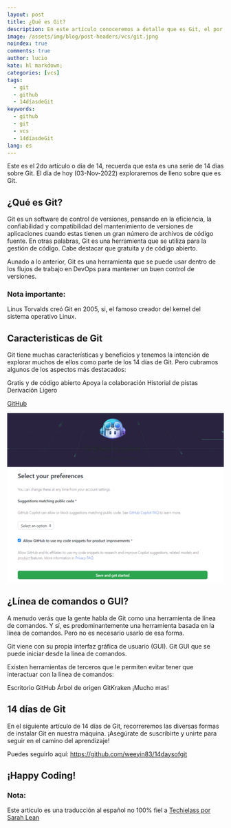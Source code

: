 ```yaml
---
layout: post
title: ¿Qué es Git?
description: En este artículo conoceremos a detalle que es Git, el por que debes de saber sobre su existencia y sobre todo, del por que debes de saber utilizarlo.
image: /assets/img/blog/post-headers/vcs/git.jpng
noindex: true
comments: true
author: lucio
kate: hl markdown;
categories: [vcs]
tags:
  - git
  - github
  - 14díasdeGit
keywords:
  - github
  - git
  - vcs
  - 14díasdeGit
lang: es
---
```


Este es el 2do artículo o día de 14, recuerda que esta es una serie de 14 días sobre Git. El día de hoy (03-Nov-2022) exploraremos de lleno sobre que es Git.

## ¿Qué es Git?
Git es un software de control de versiones, pensando en la eficiencia, la confiabilidad y compatibilidad del mantenimiento de versiones de aplicaciones cuando estas tienen un gran número de archivos de código fuente. En otras palabras, Git es una herramienta que se utiliza para la gestión de código. Cabe destacar que gratuita y de código abierto.

Aunado a lo anterior, Git es una herramienta que se puede usar dentro de los flujos de trabajo en DevOps para mantener un buen control de versiones.

### Nota importante: 
Linus Torvalds creó Git en 2005, si, el famoso creador del kernel del sistema operativo Linux.

## Caracteristicas de Git
Git tiene muchas características y beneficios y tenemos la intención de explorar muchos de ellos como parte de los 14 días de Git. Pero cubramos algunos de los aspectos más destacados:

Gratis y de código abierto
Apoya la colaboración
Historial de pistas
Derivación
Ligero

[GitHub](https://github.com/pricing#faq-copilot) 

![image](/assets/img/blog/tutorials/github-copilot/03.png)

## ¿Línea de comandos o GUI?
A menudo verás que la gente habla de Git como una herramienta de línea de comandos. Y sí, es predominantemente una herramienta basada en la línea de comandos. Pero no es necesario usarlo de esa forma.

Git viene con su propia interfaz gráfica de usuario (GUI). Git GUI que se puede iniciar desde la línea de comandos.

Existen herramientas de terceros que le permiten evitar tener que interactuar con la línea de comandos:

Escritorio GitHub
Árbol de origen
GitKraken
¡Mucho mas!

## 14 días de Git

En el siguiente artículo de 14 días de Git, recorreremos  las diversas formas de instalar Git en nuestra máquina. ¡Asegúrate de suscribirte y unirte para seguir en el camino del aprendizaje!

Puedes seguirlo aquí: https://github.com/weeyin83/14daysofgit

## ¡Happy Coding!

### Nota:
Este artículo es una traducción al español no 100% fiel a [Techielass por Sarah Lean](https://www.techielass.com/what-is-git/)